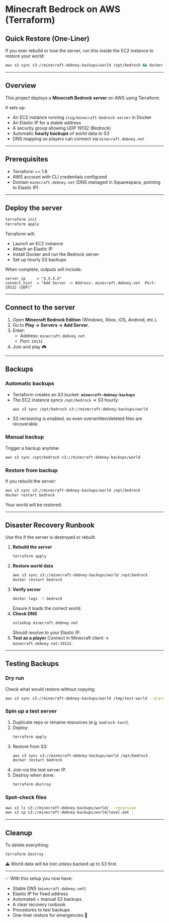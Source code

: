 # Minecraft Bedrock on AWS (Terraform)

## Quick Restore (One-Liner)

If you ever rebuild or lose the server, run this inside the EC2 instance to restore your world:

```bash
aws s3 sync s3://minecraft-debney-backups/world /opt/bedrock && docker restart bedrock
```

---

## Overview

This project deploys a **Minecraft Bedrock server** on AWS using Terraform.  

It sets up:
- An EC2 instance running `itzg/minecraft-bedrock-server` in Docker  
- An Elastic IP for a stable address  
- A security group allowing UDP 19132 (Bedrock)  
- Automatic **hourly backups** of world data to S3  
- DNS mapping so players can connect via `minecraft.debney.net`  

---

## Prerequisites

- Terraform >= 1.6  
- AWS account with CLI credentials configured  
- Domain `minecraft.debney.net` (DNS managed in Squarespace, pointing to Elastic IP)  

---

## Deploy the server

```bash
terraform init
terraform apply
```

Terraform will:
- Launch an EC2 instance  
- Attach an Elastic IP  
- Install Docker and run the Bedrock server  
- Set up hourly S3 backups  

When complete, outputs will include:

```
server_ip     = "X.X.X.X"
connect_hint  = "Add Server -> Address: minecraft.debney.net  Port: 19132 (UDP)"
```

---

## Connect to the server

1. Open **Minecraft Bedrock Edition** (Windows, Xbox, iOS, Android, etc.).  
2. Go to **Play → Servers → Add Server**.  
3. Enter:  
   - Address: `minecraft.debney.net`  
   - Port: `19132`  
4. Join and play 🎮  

---

## Backups

### Automatic backups
- Terraform creates an S3 bucket: **`minecraft-debney-backups`**  
- The EC2 instance syncs `/opt/bedrock` → S3 hourly:
  ```bash
  aws s3 sync /opt/bedrock s3://minecraft-debney-backups/world
  ```
- S3 versioning is enabled, so even overwritten/deleted files are recoverable.  

### Manual backup
Trigger a backup anytime:
```bash
aws s3 sync /opt/bedrock s3://minecraft-debney-backups/world
```

### Restore from backup
If you rebuild the server:
```bash
aws s3 sync s3://minecraft-debney-backups/world /opt/bedrock
docker restart bedrock
```

Your world will be restored.  

---

## Disaster Recovery Runbook

Use this if the server is destroyed or rebuilt.

1. **Rebuild the server**
   ```bash
   terraform apply
   ```
2. **Restore world data**
   ```bash
   aws s3 sync s3://minecraft-debney-backups/world /opt/bedrock
   docker restart bedrock
   ```
3. **Verify server**
   ```bash
   docker logs -f bedrock
   ```
   Ensure it loads the correct world.  
4. **Check DNS**
   ```bash
   nslookup minecraft.debney.net
   ```
   Should resolve to your Elastic IP.  
5. **Test as a player**
   Connect in Minecraft client → `minecraft.debney.net:19132`.  

---

## Testing Backups

### Dry run
Check what would restore without copying:
```bash
aws s3 sync s3://minecraft-debney-backups/world /tmp/test-world --dryrun
```

### Spin up a test server
1. Duplicate repo or rename resources (e.g. `bedrock-test`).  
2. Deploy:
   ```bash
   terraform apply
   ```
3. Restore from S3:
   ```bash
   aws s3 sync s3://minecraft-debney-backups/world /opt/bedrock
   docker restart bedrock
   ```
4. Join via the test server IP.  
5. Destroy when done:
   ```bash
   terraform destroy
   ```

### Spot-check files
```bash
aws s3 ls s3://minecraft-debney-backups/world/ --recursive
aws s3 cp s3://minecraft-debney-backups/world/level.dat .
```

---

## Cleanup

To delete everything:
```bash
terraform destroy
```

⚠️ World data will be lost unless backed up to S3 first.  

---

✅ With this setup you now have:
- Stable DNS (`minecraft.debney.net`)  
- Elastic IP for fixed address  
- Automated + manual S3 backups  
- A clear recovery runbook  
- Procedures to test backups  
- One-liner restore for emergencies 🚀
